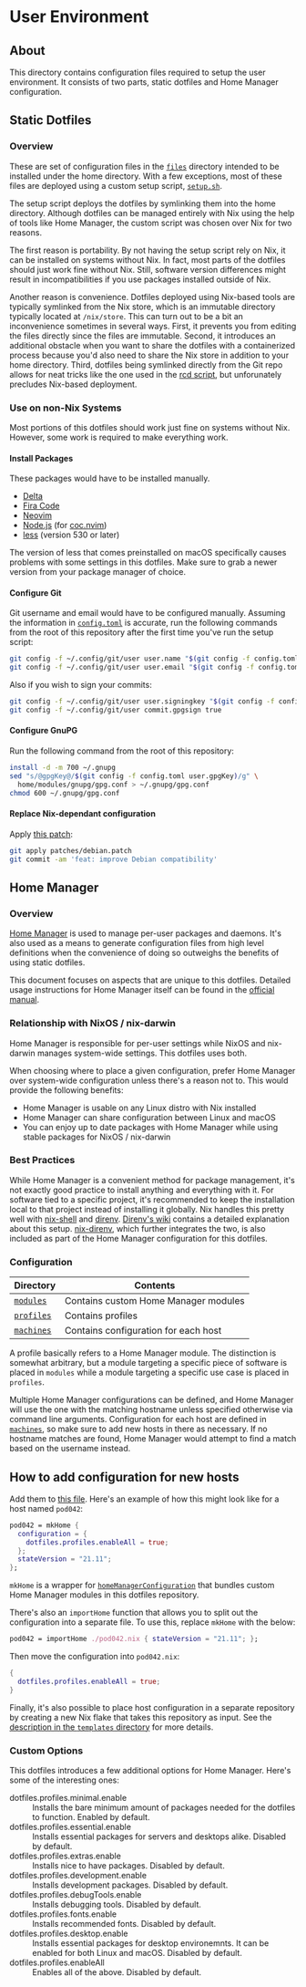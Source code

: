 # User Environment

## About

This directory contains configuration files required to setup the user
environment. It consists of two parts, static dotfiles and Home Manager
configuration.

## Static Dotfiles

### Overview

These are set of configuration files in the [`files`](files) directory intended
to be installed under the home directory. With a few exceptions, most of these
files are deployed using a custom setup script, [`setup.sh`](../setup.sh).

The setup script deploys the dotfiles by symlinking them into the home
directory. Although dotfiles can be managed entirely with Nix using the help of
tools like Home Manager, the custom script was chosen over Nix for two reasons.

The first reason is portability. By not having the setup script rely on Nix, it
can be installed on systems without Nix. In fact, most parts of the dotfiles
should just work fine without Nix. Still, software version differences might
result in incompatibilities if you use packages installed outside of Nix.

Another reason is convenience. Dotfiles deployed using Nix-based tools are
typically symlinked from the Nix store, which is an immutable directory
typically located at `/nix/store`. This can turn out to be a bit an
inconvenience sometimes in several ways. First, it prevents you from editing the
files directly since the files are immutable. Second, it introduces an
additional obstacle when you want to share the dotfiles with a containerized
process because you'd also need to share the Nix store in addition to your home
directory. Third, dotfiles being symlinked directly from the Git repo allows
for neat tricks like the one used in the [rcd script](files/.local/bin/rcd),
but unforunately precludes Nix-based deployment.

### Use on non-Nix Systems

Most portions of this dotfiles should work just fine on systems without Nix.
However, some work is required to make everything work.

#### Install Packages

These packages would have to be installed manually.

- [Delta](https://github.com/dandavison/delta)
- [Fira Code](https://github.com/tonsky/FiraCode)
- [Neovim](https://neovim.io)
- [Node.js](https://nodejs.org) (for [coc.nvim](https://github.com/neoclide/coc.nvim))
- [less](https://www.greenwoodsoftware.com/less/index.html) (version 530 or later)

The version of less that comes preinstalled on macOS specifically causes
problems with some settings in this dotfiles. Make sure to grab a newer version
from your package manager of choice.

#### Configure Git

Git username and email would have to be configured manually. Assuming the
information in [`config.toml`](../config.toml) is accurate, run the following
commands from the root of this repository after the first time you've run the
setup script:

```bash
git config -f ~/.config/git/user user.name "$(git config -f config.toml user.fullName)"
git config -f ~/.config/git/user user.email "$(git config -f config.toml user.email)"
```

Also if you wish to sign your commits:

```bash
git config -f ~/.config/git/user user.signingkey "$(git config -f config.toml user.gpgKey)"
git config -f ~/.config/git/user commit.gpgsign true
```

#### Configure GnuPG

Run the following command from the root of this repository:

```bash
install -d -m 700 ~/.gnupg
sed "s/@gpgKey@/$(git config -f config.toml user.gpgKey)/g" \
  home/modules/gnupg/gpg.conf > ~/.gnupg/gpg.conf
chmod 600 ~/.gnupg/gpg.conf
```

#### Replace Nix-dependant configuration

Apply [this patch](patches/debian.patch):

```bash
git apply patches/debian.patch
git commit -am 'feat: improve Debian compatibility'
```

## Home Manager

### Overview

[Home Manager][home] is used to manage per-user packages and daemons. It's also
used as a means to generate configuration files from high level definitions when
the convenience of doing so outweighs the benefits of using static dotfiles.

This document focuses on aspects that are unique to this dotfiles. Detailed
usage instructions for Home Manager itself can be found in the [official
manual][home-docs].

### Relationship with NixOS / nix-darwin

Home Manager is responsible for per-user settings while NixOS and nix-darwin
manages system-wide settings. This dotfiles uses both.

When choosing where to place a given configuration, prefer Home Manager over
system-wide configuration unless there's a reason not to. This would provide
the following benefits:

- Home Manager is usable on any Linux distro with Nix installed
- Home Manager can share configuration between Linux and macOS
- You can enjoy up to date packages with Home Manager while using stable
  packages for NixOS / nix-darwin

### Best Practices

While Home Manager is a convenient method for package management, it's not
exactly good practice to install anything and everything with it. For software
tied to a specific project, it's recommended to keep the installation local to
that project instead of installing it globally. Nix handles this pretty well
with [nix-shell][nix-shell] and [direnv][direnv]. [Direnv's wiki][direnv-wiki]
contains a detailed explanation about this setup. [nix-direnv][nix-direnv],
which further integrates the two, is also included as part of the Home Manager
configuration for this dotfiles.

### Configuration

| Directory              | Contents                             |
| ---------------------- | ------------------------------------ |
| [`modules`](modules)   | Contains custom Home Manager modules |
| [`profiles`](profiles) | Contains profiles                    |
| [`machines`](machines) | Contains configuration for each host |

A profile basically refers to a Home Manager module. The distinction is somewhat
arbitrary, but a module targeting a specific piece of software is placed in
`modules` while a module targeting a specific use case is placed in `profiles`.

Multiple Home Manager configurations can be defined, and Home Manager will use
the one with the matching hostname unless specified otherwise via command line
arguments. Configuration for each host are defined in [`machines`](machines), so
make sure to add new hosts in there as necessary. If no hostname matches are
found, Home Manager would attempt to find a match based on the username instead.

## How to add configuration for new hosts

Add them to [this file](machines/default.nix). Here's an example of how this
might look like for a host named `pod042`:

```nix
pod042 = mkHome {
  configuration = {
    dotfiles.profiles.enableAll = true;
  };
  stateVersion = "21.11";
};
```

`mkHome` is a wrapper for [`homeManagerConfiguration`][home-conf] that bundles
custom Home Manager modules in this dotfiles repository.

There's also an `importHome` function that allows you to split out the
configuration into a separate file. To use this, replace `mkHome` with the
below:

```nix
pod042 = importHome ./pod042.nix { stateVersion = "21.11"; };
```

Then move the configuration into `pod042.nix`:

```nix
{
  dotfiles.profiles.enableAll = true;
}
```

Finally, it's also possible to place host configuration in a separate repository
by creating a new Nix flake that takes this repository as input. See the
[description in the `templates` directory](../templates) for more details.

### Custom Options

This dotfiles introduces a few additional options for Home Manager. Here's some
of the interesting ones:

<dl>
  <dt>dotfiles.profiles.minimal.enable</dt>
  <dd>
    Installs the bare minimum amount of packages needed for the dotfiles to
    function. Enabled by default.
  </dd>
  <dt>dotfiles.profiles.essential.enable</dt>
  <dd>
    Installs essential packages for servers and desktops alike. Disabled by
    default.
  </dd>
  <dt>dotfiles.profiles.extras.enable</dt>
  <dd>
    Installs nice to have packages. Disabled by default.
  </dd>
  <dt>dotfiles.profiles.development.enable</dt>
  <dd>
    Installs development packages. Disabled by default.
  </dd>
  <dt>dotfiles.profiles.debugTools.enable</dt>
  <dd>
    Installs debugging tools. Disabled by default.
  </dd>
  <dt>dotfiles.profiles.fonts.enable</dt>
  <dd>
    Installs recommended fonts. Disabled by default.
  </dd>
  <dt>dotfiles.profiles.desktop.enable</dt>
  <dd>
    Installs essential packages for desktop environemnts. It can be enabled for
    both Linux and macOS. Disabled by default.
  </dd>
  <dt>dotfiles.profiles.enableAll</dt>
  <dd>
    Enables all of the above. Disabled by default.
  </dd>
</dl>

[home]: https://github.com/nix-community/home-manager
[home-conf]: https://github.com/nix-community/home-manager/blob/master/flake.nix
[home-docs]: https://nix-community.github.io/home-manager/
[nix-shell]: https://nixos.wiki/wiki/Development_environment_with_nix-shell
[direnv]: https://direnv.net
[direnv-wiki]: https://github.com/direnv/direnv/wiki/Nix
[nix-direnv]: https://github.com/nix-community/nix-direnv
